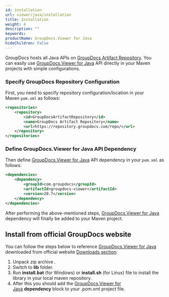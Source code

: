 ```yaml
---
id: installation
url: viewer/java/installation
title: Installation
weight: 4
description: ""
keywords: 
productName: GroupDocs.Viewer for Java
hideChildren: False
---
```

GroupDocs hosts all Java APIs on [GroupDocs Artifact Repository](https://repository.groupdocs.com/). You can easily use [GroupDocs.Viewer for Java](https://artifact.groupdocs.com/webapp/#/artifacts/browse/tree/General/repo/com/groupdocs/groupdocs-viewer) API directly in your Maven projects with simple configurations.

### Specify GroupDocs Repository Configuration

First, you need to specify repository configuration/location in your Maven `pom.xml` as follows: 

```xml
<repositories>
	<repository>
		<id>GroupDocsArtifactRepository</id>
		<name>GroupDocs Artifact Repository</name>
		<url>https://repository.groupdocs.com/repo/</url>
	</repository>
</repositories>
```

### Define GroupDocs.Viewer for Java API Dependency

Then define [GroupDocs.Viewer for Java](https://products.groupdocs.com/viewer/java) API dependency in your `pom.xml` as follows:

```xml
<dependencies>
    <dependency>
        <groupId>com.groupdocs</groupId>
        <artifactId>groupdocs-viewer</artifactId>
        <version>20.7</version> 
    </dependency>
</dependencies>
```
  
After performing the above-mentioned steps, [GroupDocs.Viewer for Java](https://products.groupdocs.com/viewer/java) dependency will finally be added to your Maven project.

## Install from official GroupDocs website

You can follow the steps below to reference [GroupDocs.Viewer for Java](https://products.groupdocs.com/viewer/java) downloaded from official website [Downloads section](https://downloads.groupdocs.com/viewer/java):

1.  Unpack zip archive .
2.  Switch to **lib** folder.
3.  Run **install.bat** (for Windows) or **install.sh** (for Linux) file to install the library in your local maven repository.
4.  After this you should add the [GroupDocs.Viewer for Java](https://products.groupdocs.com/viewer/java) **dependency** block to your .pom.xml project file.
